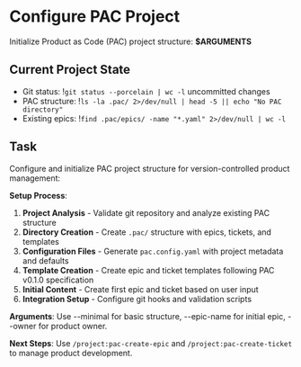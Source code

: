 
# Configure PAC Project

Initialize Product as Code (PAC) project structure: **$ARGUMENTS**

## Current Project State

- Git status: !`git status --porcelain | wc -l` uncommitted changes
- PAC structure: !`ls -la .pac/ 2>/dev/null | head -5 || echo "No PAC directory"`
- Existing epics: !`find .pac/epics/ -name "*.yaml" 2>/dev/null | wc -l`

## Task

Configure and initialize PAC project structure for version-controlled product management:

**Setup Process**:
1. **Project Analysis** - Validate git repository and analyze existing PAC structure
2. **Directory Creation** - Create `.pac/` structure with epics, tickets, and templates
3. **Configuration Files** - Generate `pac.config.yaml` with project metadata and defaults
4. **Template Creation** - Create epic and ticket templates following PAC v0.1.0 specification
5. **Initial Content** - Create first epic and ticket based on user input
6. **Integration Setup** - Configure git hooks and validation scripts

**Arguments**: Use --minimal for basic structure, --epic-name for initial epic, --owner for product owner.

**Next Steps**: Use `/project:pac-create-epic` and `/project:pac-create-ticket` to manage product development.
